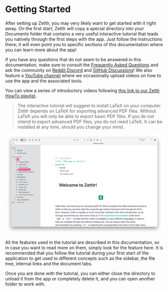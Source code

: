 # Getting Started

After setting up Zettlr, you may very likely want to get started with it right away. On the first start, Zettlr will copy a special directory into your Documents folder that contains a very useful interactive tutorial that leads you natively through the first steps with the app. Just follow the instructions there; it will even point you to specific sections of this documentation where you can learn more about the app!

If you have any questions that do not seem to be answered in this documentation, make sure to consult the [Frequently Asked Questions](faq.md) and ask the community on [Reddit](https://www.reddit.com/r/Zettlr/),[Discord](https://discord.com/invite/PcfS3DM9Xj) and [GitHub Discussions](https://github.com/Zettlr/Zettlr/discussions)! We also feature a [YouTube channel](https://www.youtube.com/c/Zettlr/) where we occasionally upload videos on how to use the app and the associated tools.

You can view a series of introductory videos following [this link to our Zettlr HowTo playlist](https://www.youtube.com/playlist?list=PL2ydvDwV-1u5ncnkxQWZhbHQdwpY2fx5f).

> The interactive tutorial will suggest to install LaTeX on your computer. Zettlr depends on LaTeX for exporting advanced PDF files. Without LaTeX you will only be able to export basic PDF files. If you do not intend to export advanced PDF files, you do not need LaTeX. It can be installed at any time, should you change your mind.

![An impression of the application on first start on macOS](img/first_start.png)

All the features used in the tutorial are described in this documentation, so in case you want to read more on them, simply look for the feature here. It is recommended that you follow the tutorial during your first start of the application to get used to different concepts such as the sidebar, the file tree, internal links and the document tabs.

Once you are done with the tutorial, you can either close the directory to unload it from the app or completely delete it, and you can open another folder to work with.
